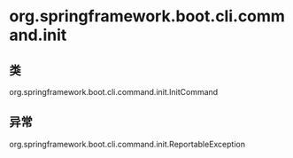 # org.springframework.boot.cli.command.init

## 类

org.springframework.boot.cli.command.init.InitCommand

## 异常

org.springframework.boot.cli.command.init.ReportableException




